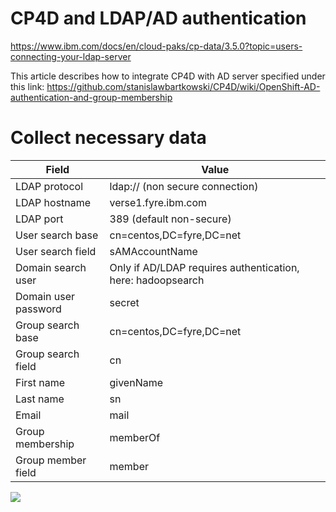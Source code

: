 # CP4D and LDAP/AD authentication

https://www.ibm.com/docs/en/cloud-paks/cp-data/3.5.0?topic=users-connecting-your-ldap-server

This article describes how to integrate CP4D with AD server specified under this link: https://github.com/stanislawbartkowski/CP4D/wiki/OpenShift-AD-authentication-and-group-membership

# Collect necessary data

| Field | Value
| ---- | ----
| LDAP protocol | ldap:// (non secure connection)
| LDAP hostname | verse1.fyre.ibm.com
| LDAP port | 389 (default non-secure)
| User search base | cn=centos,DC=fyre,DC=net
| User search field | sAMAccountName
| Domain search user | Only if AD/LDAP requires authentication, here: hadoopsearch
| Domain user password | secret
| Group search base | cn=centos,DC=fyre,DC=net
| Group search field | cn
| First name | givenName
| Last name | sn
| Email | mail
| Group membership | memberOf
| Group member field | member

![](https://github.com/stanislawbartkowski/CP4D/blob/main/img/Zrzut%20ekranu%20z%202021-06-16%2012-31-07.png)

